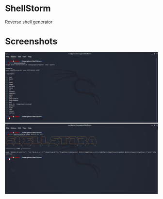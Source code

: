 # ShellStorm
Reverse shell generator  

# Screenshots
![alt text](https://github.com/0bfxGH0ST/ShellStorm/blob/main/screenshots/screenshot1.png)  
![alt text](https://github.com/0bfxGH0ST/ShellStorm/blob/main/screenshots/screenshot02.png)  

